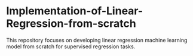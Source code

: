 # Implementation-of-Linear-Regression-from-scratch
This repository focuses on developing linear regression machine learning model from scratch for supervised regression tasks.
